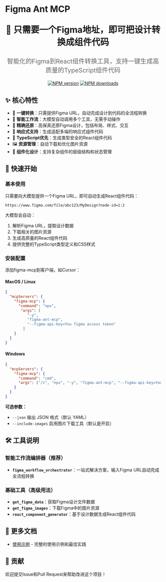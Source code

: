 # Figma Ant MCP

<div align="center">
  <p style="font-size: 28px; font-weight: bold;">🚀 只需要一个Figma地址，即可把设计转换成组件代码</p>
  
  <p style="font-size: 20px; color: #666;">智能化的Figma到React组件转换工具，支持一键生成高质量的TypeScript组件代码</p>

[![NPM version](https://img.shields.io/npm/v/figma-ant-mcp.svg?style=flat)](https://npmjs.com/package/figma-ant-mcp)
[![NPM downloads](http://img.shields.io/npm/dm/figma-ant-mcp.svg?style=flat)](https://npmjs.com/package/figma-ant-mcp)

</div>

## ✨ 核心特性

- 🎯 **一键转换**：只需提供Figma URL，自动完成设计到代码的全流程转换
- 🤖 **智能工作流**：大模型自动调用多个工具，无需手动操作
- 🎨 **精确还原**：高保真还原Figma设计，包括布局、样式、交互
- 📱 **响应式支持**：生成适配多端的响应式组件代码
- 🔧 **TypeScript优先**：生成类型安全的React组件代码
- 🖼️ **资源管理**：自动下载和优化图片资源
- 🎪 **组件化设计**：支持复杂组件的层级结构和状态管理 


## 🚀 快速开始

### 基本使用

只需要向大模型提供一个Figma URL，即可自动生成React组件代码：

```
https://www.figma.com/file/abc123/MyDesign?node-id=1:2
```

大模型会自动：
1. 解析Figma URL，提取设计数据
2. 下载相关的图片资源
3. 生成高质量的React组件代码
4. 提供完整的TypeScript类型定义和CSS样式

### 安装配置

添加figma-mcp到客户端，如Cursor：

#### MacOS / Linux

```json
{
  "mcpServers": {
    "figma-mcp": {
      "command": "npx",
       "args": [
          "-y",
          "figma-ant-mcp",
          "--figma-api-key=You figma access token"
        ]
    }
  }
}
```

#### Windows

```json
{
  "mcpServers": {
    "figma-mcp": {
      "command": "cmd",
      "args": ["/c", "npx", "-y", "figma-ant-mcp", "--figma-api-key=You figma access token"]
    }
  }
}
```

**可选参数：**
- `--json` 输出 JSON 格式（默认 YAML）
- `--include-images` 启用图片下载工具（默认是开启）

## 🛠️ 工具说明

### 智能工作流编排器（推荐）
- **`figma_workflow_orchestrator`**：一站式解决方案，输入Figma URL自动完成全流程转换

### 基础工具（高级用法）
- **`get_figma_data`**：获取Figma设计文件数据
- **`get_figma_images`**：下载Figma中的图片资源  
- **`react_component_generator`**：基于设计数据生成React组件代码

## 📖 更多文档

- [使用示例](./docs/usage-example.md) - 完整的使用示例和最佳实践

## 🤝 贡献

欢迎提交Issue和Pull Request来帮助改进这个项目！

